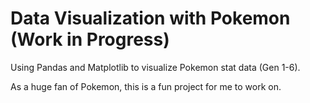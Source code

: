 # Data Visualization with Pokemon (Work in Progress)
Using Pandas and Matplotlib to visualize Pokemon stat data (Gen 1-6).

As a huge fan of Pokemon, this is a fun project for me to work on.
